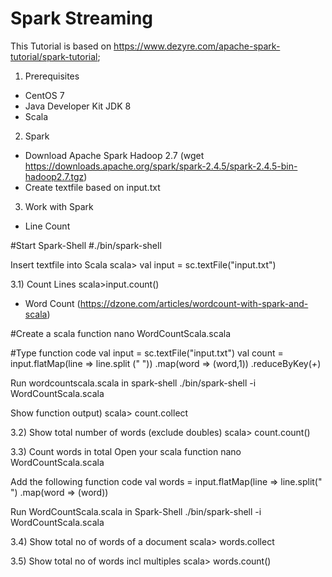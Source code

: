 # Spark Streaming

This Tutorial is based on https://www.dezyre.com/apache-spark-tutorial/spark-tutorial; 

1) Prerequisites
- CentOS 7
- Java Developer Kit JDK 8 
- Scala

2) Spark 
- Download Apache Spark Hadoop 2.7 (wget https://downloads.apache.org/spark/spark-2.4.5/spark-2.4.5-bin-hadoop2.7.tgz)
- Create textfile based on input.txt

3) Work with Spark
- Line Count

#Start Spark-Shell
#./bin/spark-shell

Insert textfile into Scala
scala> val input = sc.textFile("input.txt")

3.1) Count Lines
scala>input.count()

- Word Count (https://dzone.com/articles/wordcount-with-spark-and-scala)

#Create a scala function 
nano WordCountScala.scala

#Type function code
val input = sc.textFile("input.txt")
val count = input.flatMap(line => line.split (" "))
.map(word => (word,1))
.reduceByKey(_+_)

Run wordcountscala.scala in spark-shell
./bin/spark-shell -i WordCountScala.scala

Show function output)
scala> count.collect

3.2) Show total number of words (exclude doubles)
scala> count.count()

3.3) Count words in total
Open your scala function
nano WordCountScala.scala

Add the following function code
val words = input.flatMap(line => line.split(" ")
.map(word => (word))

Run WordCountScala.scala in Spark-Shell
./bin/spark-shell -i WordCountScala.scala

3.4) Show total no of words of a document
scala> words.collect

3.5) Show total no of words incl multiples
scala> words.count()



